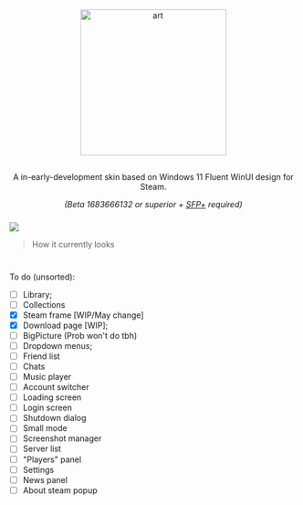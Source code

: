 <div align="center">
  <img height="256" alt="art" src="https://github.com/Hexality/Fluenty/assets/17398632/c23da243-3024-4ee9-a763-d6bf00dcada6">
  <h2></h2>
<p>A in-early-development skin based on Windows 11 Fluent WinUI design for Steam.</p>
  <p><i>(Beta 1683666132 or superior + <a href="https://github.com/PhantomGamers/SFP/releases">SFP+</a> required)</i></p>
  <div align="left" width="480">
    <div height="20"><h3/></div>
    <img src="https://github.com/Hexality/Fluenty/assets/17398632/921f6d53-66c6-415c-abfd-a1fcd3bcd8f5">
    <blockquote><p>How it currently looks</p></blockquote>
  </div>
</div>
<h3> </h3>
<h1> </h1>
<h3> </h3>

To do (unsorted):
- [ ] Library;
- [ ] Collections
- [x] Steam frame [WIP/May change]
- [x] Download page [WIP];
- [ ] BigPicture (Prob won't do tbh)
- [ ] Dropdown menus;
- [ ] Friend list
- [ ] Chats
- [ ] Music player
- [ ] Account switcher
- [ ] Loading screen
- [ ] Login screen
- [ ] Shutdown dialog
- [ ] Small mode
- [ ] Screenshot manager
- [ ] Server list
- [ ] "Players" panel
- [ ] Settings
- [ ] News panel
- [ ] About steam popup
